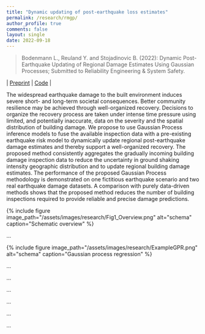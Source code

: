 ```yaml
---
title: "Dynamic updating of post-earthquake loss estimates"
permalink: /research/rmgp/
author_profile: true
comments: false
layout: single
date: 2022-09-18
---
```


> Bodenmann L., Reuland Y. and Stojadinovic B. (2022): Dynamic Post-Earthquake Updating of Regional Damage Estimates Using Gaussian Processes; Submitted to Reliability Engineering & System Safety.

| [Preprint](https://doi.org/10.31224/2205) | [Code](https://github.com/bodlukas/earthquake-rmgp) |

The widespread earthquake damage to the built environment induces severe short- and long-term societal consequences. Better community resilience may be achieved through well-organized recovery. Decisions to organize the recovery process are taken under intense time pressure using limited, and potentially inaccurate, data on the severity and the spatial distribution of building damage. We propose to use Gaussian Process inference models to fuse the available inspection data with a pre-existing earthquake risk model to dynamically update regional post-earthquake damage estimates and thereby support a well-organized recovery. The proposed method consistently aggregates the gradually incoming building damage inspection data to reduce the uncertainty in ground shaking intensity geographic distribution and to update regional building damage estimates. The performance of the proposed Gaussian Process methodology is demonstrated on one fictitious earthquake scenario and two real earthquake damage datasets. A comparison with purely data-driven methods shows that the proposed method reduces the number of building inspections required to provide reliable and precise damage predictions.



{% include figure image_path="/assets/images/research/Fig1_Overview.png" alt="schema" caption="Schematic overview" %}

...

{% include figure image_path="/assets/images/research/ExampleGPR.png" alt="schema" caption="Gaussian process regression" %}

...



...

...

...

...

...
